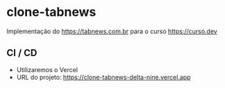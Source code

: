 # clone-tabnews

Implementação do https://tabnews.com.br para o curso https://curso.dev

## CI / CD

- Utilizaremos o Vercel
- URL do projeto: https://clone-tabnews-delta-nine.vercel.app
